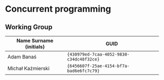 # Concurrent programming

## Working Group

| Name Surname (initials) | GUID                                     |
| ----------------------- | ---------------------------------------- |
| Adam Banaś              | `{430979ed-7caa-4052-9830-c34dc48f32ce}` |
| Michał Kaźmierski       | `{6456607f-25ae-4154-bf7a-bad6e6fc7c79}` |
